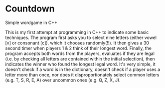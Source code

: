 # Countdown
Simple wordgame in C++

This is my first attempt at programming in C++ to indicate some basic techniques. The program first asks you to select nine letters (either vowel [v] or consonant [c]), which it chooses randomly(!!). It then gives a 30 second timer when players 1 & 2 think of their longest word. Finally, the program accepts both words from the players, evaluates if they are legal (i.e. by checking all letters are contained within the initial selection), then indicates the winner who found the longest legal word. It's very simple, it doesn't check if a word is in the dictionary, doesn't check if a player uses a letter more than once, nor does it disproportionately select common letters (e.g. T, S, R, E, A) over uncommon ones (e.g. Q, Z, X, J). 

